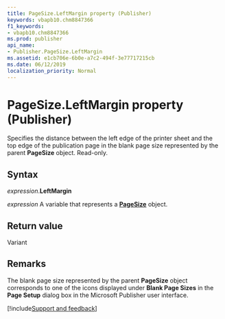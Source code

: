 ```yaml
---
title: PageSize.LeftMargin property (Publisher)
keywords: vbapb10.chm8847366
f1_keywords:
- vbapb10.chm8847366
ms.prod: publisher
api_name:
- Publisher.PageSize.LeftMargin
ms.assetid: e1cb706e-6b0e-a7c2-494f-3e77717215cb
ms.date: 06/12/2019
localization_priority: Normal
---
```



# PageSize.LeftMargin property (Publisher)

Specifies the distance between the left edge of the printer sheet and the top edge of the publication page in the blank page size represented by the parent **PageSize** object. Read-only.


## Syntax

_expression_.**LeftMargin**

_expression_ A variable that represents a **[PageSize](Publisher.PageSize.md)** object.


## Return value

Variant


## Remarks

The blank page size represented by the parent **PageSize** object corresponds to one of the icons displayed under **Blank Page Sizes** in the **Page Setup** dialog box in the Microsoft Publisher user interface.

[!include[Support and feedback](~/includes/feedback-boilerplate.md)]